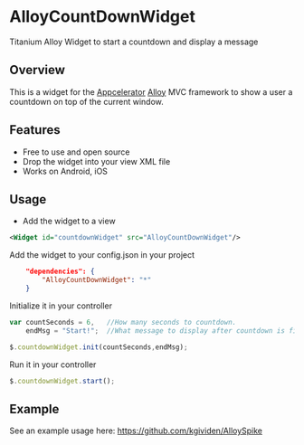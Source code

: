 AlloyCountDownWidget
==========================

Titanium Alloy Widget to start a countdown and display a message

## Overview
This is a widget for the [Appcelerator](http://www.appcelerator.com) [Alloy](http://projects.appcelerator.com/alloy/docs/Alloy-bootstrap/index.html) MVC framework to show a user a countdown on top of the current window.

## Features

* Free to use and open source
* Drop the widget into your view XML file
* Works on Android, iOS

## Usage

* Add the widget to a view
```xml
<Widget id="countdownWidget" src="AlloyCountDownWidget"/>
```

Add the widget to your config.json in your project
```json
	"dependencies": {
        "AlloyCountDownWidget": "*"
    }
```
    
Initialize it in your controller
```js
var countSeconds = 6,   //How many seconds to countdown.
    endMsg = "Start!";  //What message to display after countdown is finished.

$.countdownWidget.init(countSeconds,endMsg);
```

Run it in your controller 
```js
$.countdownWidget.start();
```

## Example
See an example usage here: https://github.com/kgividen/AlloySpike